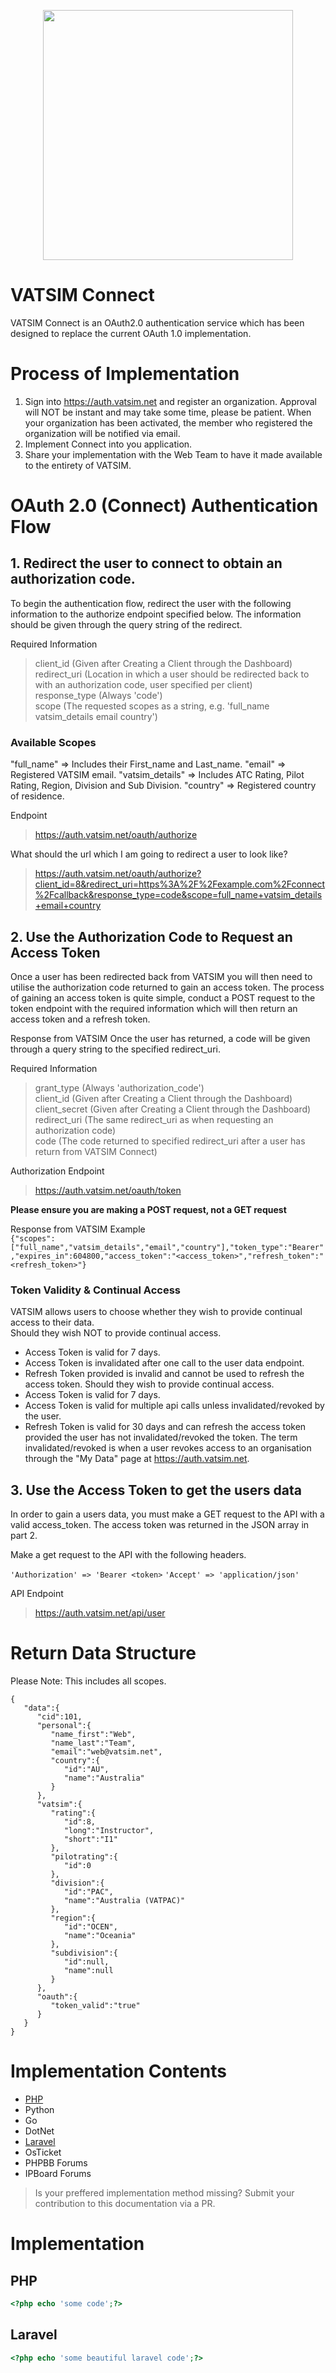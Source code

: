 <p align="center"><img src="https://www.vatsim.net/sites/default/files/vatsim_0.png" width="400"></p>

# VATSIM Connect

VATSIM Connect is an OAuth2.0 authentication service which has been designed to replace the current OAuth 1.0 implementation.

# Process of Implementation
1. Sign into https://auth.vatsim.net and register an organization. Approval will NOT be instant and may take some time, please be patient. When your organization has been activated, the member who registered the organization will be notified via email. 
2. Implement Connect into you application.
3. Share your implementation with the Web Team to have it made available to the entirety of VATSIM.

# OAuth 2.0 (Connect) Authentication Flow
## 1. Redirect the user to connect to obtain an authorization code.<br>
To begin the authentication flow, redirect the user with the following information to the authorize endpoint specified below. The information should be given through the query string of the redirect. 

Required Information

> client_id (Given after Creating a Client through the Dashboard)<br>
> redirect_uri (Location in which a user should be redirected back to with an authorization code, user specified per client)<br>
> response_type (Always 'code')<br>
> scope (The requested scopes as a string, e.g. 'full_name vatsim_details email country')<br>

### Available Scopes 
"full_name" => Includes their First_name and Last_name.
"email" => Registered VATSIM email.
"vatsim_details" => Includes ATC Rating, Pilot Rating, Region, Division and Sub Division.
"country" => Registered country of residence. 

Endpoint 

>https://auth.vatsim.net/oauth/authorize

What should the url which I am going to redirect a user to look like?

>https://auth.vatsim.net/oauth/authorize?client_id=8&redirect_uri=https%3A%2F%2Fexample.com%2Fconnect%2Fcallback&response_type=code&scope=full_name+vatsim_details+email+country

## 2. Use the Authorization Code to Request an Access Token
Once a user has been redirected back from VATSIM you will then need to utilise the authorization code returned to gain an access token. The process of gaining an access token is quite simple, conduct a POST request to the token endpoint with the required information which will then return an access token and a refresh token. 

Response from VATSIM
Once the user has returned, a code will be given through a query string to the specified redirect_uri. 

Required Information 

> grant_type (Always 'authorization_code')<br>
> client_id (Given after Creating a Client through the Dashboard)<br>
> client_secret (Given after Creating a Client through the Dashboard)<br>
> redirect_uri (The same redirect_uri as when requesting an authorization code)<br>
> code (The code returned to specified redirect_uri after a user has return from VATSIM Connect)<br>

Authorization Endpoint

> https://auth.vatsim.net/oauth/token

**Please ensure you are making a POST request, not a GET request**

Response from VATSIM Example<br>
`{"scopes":["full_name","vatsim_details","email","country"],"token_type":"Bearer","expires_in":604800,"access_token":"<access_token>","refresh_token":"<refresh_token>"}`

### Token Validity & Continual Access
VATSIM allows users to choose whether they wish to provide continual access to their data. <br>
Should they wish NOT to provide continual access. <br>
  - Access Token is valid for 7 days.
  - Access Token is invalidated after one call to the user data endpoint. 
  - Refresh Token provided is invalid and cannot be used to refresh the access token.
Should they wish to provide continual access.<br>
  - Access Token is valid for 7 days.
  - Access Token is valid for multiple api calls unless invalidated/revoked by the user.
  - Refresh Token is valid for 30 days and can refresh the access token provided the user has not invalidated/revoked the token. 
The term invalidated/revoked is when a user revokes access to an organisation through the "My Data" page at https://auth.vatsim.net.

## 3. Use the Access Token to get the users data
In order to gain a users data, you must make a GET request to the API with a valid access_token. The access token was returned in the JSON array in part 2. 

Make a get request to the API with the following headers.

```'Authorization' => 'Bearer <token>```
```'Accept' => 'application/json'```

API Endpoint
>https://auth.vatsim.net/api/user

# Return Data Structure
Please Note: This includes all scopes.
```
{
   "data":{
      "cid":101,
      "personal":{
         "name_first":"Web",
         "name_last":"Team",
         "email":"web@vatsim.net",
         "country":{
            "id":"AU",
            "name":"Australia"
         }
      },
      "vatsim":{
         "rating":{
            "id":8,
            "long":"Instructor",
            "short":"I1"
         },
         "pilotrating":{
            "id":0
         },
         "division":{
            "id":"PAC",
            "name":"Australia (VATPAC)"
         },
         "region":{
            "id":"OCEN",
            "name":"Oceania"
         },
         "subdivision":{
            "id":null,
            "name":null
         }
      },
      "oauth":{
         "token_valid":"true"
      }
   }
}
```
# Implementation Contents
  - [PHP](#php)
  - Python
  - Go
  - DotNet
  - [Laravel](#laravel)
  - OsTicket
  - PHPBB Forums
  - IPBoard Forums
 
> Is your preffered implementation method missing? Submit your contribution to this documentation via a PR.

# Implementation

## PHP
~~~php
<?php echo 'some code';?>
~~~

## Laravel
~~~php
<?php echo 'some beautiful laravel code';?>
~~~
